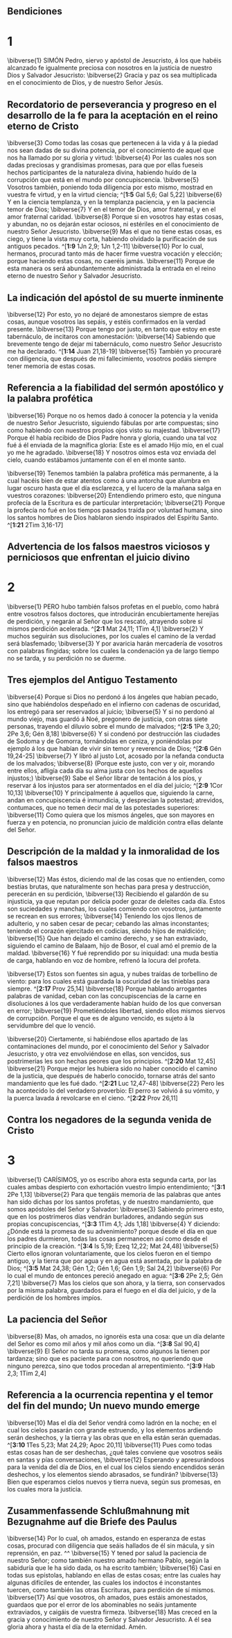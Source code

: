 ## Bendiciones
# 1 
\bibverse{1} SIMÓN Pedro, siervo y apóstol de Jesucristo, á los que habéis alcanzado fe igualmente preciosa con nosotros en la justicia de nuestro Dios y Salvador Jesucristo: \bibverse{2} Gracia y paz os sea multiplicada en el conocimiento de Dios, y de nuestro Señor Jesús. 

## Recordatorio de perseverancia y progreso en el desarrollo de la fe para la aceptación en el reino eterno de Cristo
\bibverse{3} Como todas las cosas que pertenecen á la vida y á la piedad nos sean dadas de su divina potencia, por el conocimiento de aquel que nos ha llamado por su gloria y virtud: \bibverse{4} Por las cuales nos son dadas preciosas y grandísimas promesas, para que por ellas fueseis hechos participantes de la naturaleza divina, habiendo huído de la corrupción que está en el mundo por concupiscencia. \bibverse{5} Vosotros también, poniendo toda diligencia por esto mismo, mostrad en vuestra fe virtud, y en la virtud ciencia; ^[**1:5** Gal 5,6; Gal 5,22] \bibverse{6} Y en la ciencia templanza, y en la templanza paciencia, y en la paciencia temor de Dios; \bibverse{7} Y en el temor de Dios, amor fraternal, y en el amor fraternal caridad. \bibverse{8} Porque si en vosotros hay estas cosas, y abundan, no os dejarán estar ociosos, ni estériles en el conocimiento de nuestro Señor Jesucristo. \bibverse{9} Mas el que no tiene estas cosas, es ciego, y tiene la vista muy corta, habiendo olvidado la purificación de sus antiguos pecados. ^[**1:9** 1Jn 2,9; 1Jn 1,2-11] \bibverse{10} Por lo cual, hermanos, procurad tanto más de hacer firme vuestra vocación y elección; porque haciendo estas cosas, no caeréis jamás. \bibverse{11} Porque de esta manera os será abundantemente administrada la entrada en el reino eterno de nuestro Señor y Salvador Jesucristo. 
 

## La indicación del apóstol de su muerte inminente
\bibverse{12} Por esto, yo no dejaré de amonestaros siempre de estas cosas, aunque vosotros las sepáis, y estéis confirmados en la verdad presente. \bibverse{13} Porque tengo por justo, en tanto que estoy en este tabernáculo, de incitaros con amonestación: \bibverse{14} Sabiendo que brevemente tengo de dejar mi tabernáculo, como nuestro Señor Jesucristo me ha declarado. ^[**1:14** Juan 21,18-19] \bibverse{15} También yo procuraré con diligencia, que después de mi fallecimiento, vosotros podáis siempre tener memoria de estas cosas. 


## Referencia a la fiabilidad del sermón apostólico y la palabra profética
\bibverse{16} Porque no os hemos dado á conocer la potencia y la venida de nuestro Señor Jesucristo, siguiendo fábulas por arte compuestas; sino como habiendo con nuestros propios ojos visto su majestad. \bibverse{17} Porque él había recibido de Dios Padre honra y gloria, cuando una tal voz fué á él enviada de la magnífica gloria: Este es el amado Hijo mío, en el cual yo me he agradado. \bibverse{18} Y nosotros oímos esta voz enviada del cielo, cuando estábamos juntamente con él en el monte santo. 

\bibverse{19} Tenemos también la palabra profética más permanente, á la cual hacéis bien de estar atentos como á una antorcha que alumbra en lugar oscuro hasta que el día esclarezca, y el lucero de la mañana salga en vuestros corazones: \bibverse{20} Entendiendo primero esto, que ninguna profecía de la Escritura es de particular interpretación; \bibverse{21} Porque la profecía no fué en los tiempos pasados traída por voluntad humana, sino los santos hombres de Dios hablaron siendo inspirados del Espíritu Santo. ^[**1:21** 2Tim 3,16-17] 
 

## Advertencia de los falsos maestros viciosos y perniciosos que enfrentan el juicio divino
# 2 
\bibverse{1} PERO hubo también falsos profetas en el pueblo, como habrá entre vosotros falsos doctores, que introducirán encubiertamente herejías de perdición, y negarán al Señor que los rescató, atrayendo sobre sí mismos perdición acelerada. ^[**2:1** Mat 24,11; 1Tim 4,1] \bibverse{2} Y muchos seguirán sus disoluciones, por los cuales el camino de la verdad será blasfemado; \bibverse{3} Y por avaricia harán mercadería de vosotros con palabras fingidas; sobre los cuales la condenación ya de largo tiempo no se tarda, y su perdición no se duerme. 


## Tres ejemplos del Antiguo Testamento
\bibverse{4} Porque si Dios no perdonó á los ángeles que habían pecado, sino que habiéndolos despeñado en el infierno con cadenas de oscuridad, los entregó para ser reservados al juicio; \bibverse{5} Y si no perdonó al mundo viejo, mas guardó á Noé, pregonero de justicia, con otras siete personas, trayendo el diluvio sobre el mundo de malvados; ^[**2:5** 1Pe 3,20; 2Pe 3,6; Gén 8,18] \bibverse{6} Y si condenó por destrucción las ciudades de Sodoma y de Gomorra, tornándolas en ceniza, y poniéndolas por ejemplo á los que habían de vivir sin temor y reverencia de Dios; ^[**2:6** Gén 19,24-25] \bibverse{7} Y libró al justo Lot, acosado por la nefanda conducta de los malvados; \bibverse{8} (Porque este justo, con ver y oir, morando entre ellos, afligía cada día su alma justa con los hechos de aquellos injustos;) \bibverse{9} Sabe el Señor librar de tentación á los píos, y reservar á los injustos para ser atormentados en el día del juicio; ^[**2:9** 1Cor 10,13] \bibverse{10} Y principalmente á aquellos que, siguiendo la carne, andan en concupiscencia é inmundicia, y desprecian la potestad; atrevidos, contumaces, que no temen decir mal de las potestades superiores: \bibverse{11} Como quiera que los mismos ángeles, que son mayores en fuerza y en potencia, no pronuncian juicio de maldición contra ellas delante del Señor. 
  

## Descripción de la maldad y la inmoralidad de los falsos maestros
\bibverse{12} Mas éstos, diciendo mal de las cosas que no entienden, como bestias brutas, que naturalmente son hechas para presa y destrucción, perecerán en su perdición, \bibverse{13} Recibiendo el galardón de su injusticia, ya que reputan por delicia poder gozar de deleites cada día. Estos son suciedades y manchas, los cuales comiendo con vosotros, juntamente se recrean en sus errores; \bibverse{14} Teniendo los ojos llenos de adulterio, y no saben cesar de pecar; cebando las almas inconstantes; teniendo el corazón ejercitado en codicias, siendo hijos de maldición; \bibverse{15} Que han dejado el camino derecho, y se han extraviado, siguiendo el camino de Balaam, hijo de Bosor, el cual amó el premio de la maldad. \bibverse{16} Y fué reprendido por su iniquidad: una muda bestia de carga, hablando en voz de hombre, refrenó la locura del profeta. 

\bibverse{17} Estos son fuentes sin agua, y nubes traídas de torbellino de viento: para los cuales está guardada la oscuridad de las tinieblas para siempre. ^[**2:17** Prov 25,14] \bibverse{18} Porque hablando arrogantes palabras de vanidad, ceban con las concupiscencias de la carne en disoluciones á los que verdaderamente habían huído de los que conversan en error; \bibverse{19} Prometiéndoles libertad, siendo ellos mismos siervos de corrupción. Porque el que es de alguno vencido, es sujeto á la servidumbre del que lo venció. 


\bibverse{20} Ciertamente, si habiéndose ellos apartado de las contaminaciones del mundo, por el conocimiento del Señor y Salvador Jesucristo, y otra vez envolviéndose en ellas, son vencidos, sus postrimerías les son hechas peores que los principios. ^[**2:20** Mat 12,45] \bibverse{21} Porque mejor les hubiera sido no haber conocido el camino de la justicia, que después de haberlo conocido, tornarse atrás del santo mandamiento que les fué dado. ^[**2:21** Luc 12,47-48] \bibverse{22} Pero les ha acontecido lo del verdadero proverbio: El perro se volvió á su vómito, y la puerca lavada á revolcarse en el cieno. ^[**2:22** Prov 26,11] 
   

## Contra los negadores de la segunda venida de Cristo
# 3 
\bibverse{1} CARÍSIMOS, yo os escribo ahora esta segunda carta, por las cuales ambas despierto con exhortación vuestro limpio entendimiento; ^[**3:1** 2Pe 1,13] \bibverse{2} Para que tengáis memoria de las palabras que antes han sido dichas por los santos profetas, y de nuestro mandamiento, que somos apóstoles del Señor y Salvador: \bibverse{3} Sabiendo primero esto, que en los postrimeros días vendrán burladores, andando según sus propias concupiscencias, ^[**3:3** 1Tim 4,1; Jds 1,18] \bibverse{4} Y diciendo: ¿Dónde está la promesa de su advenimiento? porque desde el día en que los padres durmieron, todas las cosas permanecen así como desde el principio de la creación. ^[**3:4** Is 5,19; Ezeq 12,22; Mat 24,48] \bibverse{5} Cierto ellos ignoran voluntariamente, que los cielos fueron en el tiempo antiguo, y la tierra que por agua y en agua está asentada, por la palabra de Dios; ^[**3:5** Mat 24,38; Gén 1,2; Gén 1,6; Gén 1,9; Sal 24,2] \bibverse{6} Por lo cual el mundo de entonces pereció anegado en agua: ^[**3:6** 2Pe 2,5; Gén 7,21] \bibverse{7} Mas los cielos que son ahora, y la tierra, son conservados por la misma palabra, guardados para el fuego en el día del juicio, y de la perdición de los hombres impíos. 
    

## La paciencia del Señor
\bibverse{8} Mas, oh amados, no ignoréis esta una cosa: que un día delante del Señor es como mil años y mil años como un día. ^[**3:8** Sal 90,4] \bibverse{9} El Señor no tarda su promesa, como algunos la tienen por tardanza; sino que es paciente para con nosotros, no queriendo que ninguno perezca, sino que todos procedan al arrepentimiento. ^[**3:9** Hab 2,3; 1Tim 2,4] 
 

## Referencia a la ocurrencia repentina y el temor del fin del mundo; Un nuevo mundo emerge
\bibverse{10} Mas el día del Señor vendrá como ladrón en la noche; en el cual los cielos pasarán con grande estruendo, y los elementos ardiendo serán deshechos, y la tierra y las obras que en ella están serán quemadas. ^[**3:10** 1Tes 5,23; Mat 24,29; Apoc 20,11] \bibverse{11} Pues como todas estas cosas han de ser deshechas, ¿qué tales conviene que vosotros seáis en santas y pías conversaciones, \bibverse{12} Esperando y apresurándoos para la venida del día de Dios, en el cual los cielos siendo encendidos serán deshechos, y los elementos siendo abrasados, se fundirán? \bibverse{13} Bien que esperamos cielos nuevos y tierra nueva, según sus promesas, en los cuales mora la justicia. 


## Zusammenfassende Schlußmahnung mit Bezugnahme auf die Briefe des Paulus
\bibverse{14} Por lo cual, oh amados, estando en esperanza de estas cosas, procurad con diligencia que seáis hallados de él sin mácula, y sin reprensión, en paz. ^^ \bibverse{15} Y tened por salud la paciencia de nuestro Señor; como también nuestro amado hermano Pablo, según la sabiduría que le ha sido dada, os ha escrito también; \bibverse{16} Casi en todas sus epístolas, hablando en ellas de estas cosas; entre las cuales hay algunas difíciles de entender, las cuales los indoctos é inconstantes tuercen, como también las otras Escrituras, para perdición de sí mismos. \bibverse{17} Así que vosotros, oh amados, pues estáis amonestados, guardaos que por el error de los abominables no seáis juntamente extraviados, y caigáis de vuestra firmeza. \bibverse{18} Mas creced en la gracia y conocimiento de nuestro Señor y Salvador Jesucristo. A él sea gloria ahora y hasta el día de la eternidad. Amén. 